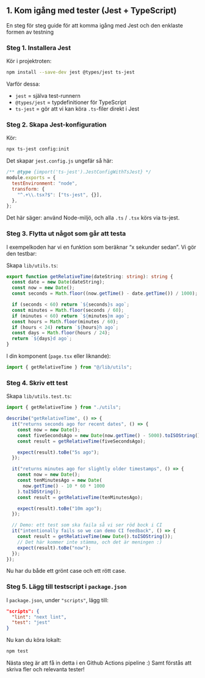 ## 1. Kom igång med tester (Jest + TypeScript)

En steg för steg guide för att komma igång med Jest och den enklaste formen av testning

### Steg 1. Installera Jest

Kör i projektroten:

```bash
npm install --save-dev jest @types/jest ts-jest
```

Varför dessa:

- `jest` = själva test-runnern
- `@types/jest` = typdefinitioner för TypeScript
- `ts-jest` = gör att vi kan köra `.ts`-filer direkt i Jest

### Steg 2. Skapa Jest-konfiguration

Kör:

```bash
npx ts-jest config:init
```

Det skapar `jest.config.js` ungefär så här:

```js
/** @type {import('ts-jest').JestConfigWithTsJest} */
module.exports = {
  testEnvironment: "node",
  transform: {
    "^.+\\.tsx?$": ["ts-jest", {}],
  },
};
```

Det här säger: använd Node-miljö, och alla `.ts` / `.tsx` körs via ts-jest.

### Steg 3. Flytta ut något som går att testa

I exempelkoden har vi en funktion som beräknar “x sekunder sedan”. Vi gör den testbar:

Skapa `lib/utils.ts`:

```ts
export function getRelativeTime(dateString: string): string {
  const date = new Date(dateString);
  const now = new Date();
  const seconds = Math.floor((now.getTime() - date.getTime()) / 1000);

  if (seconds < 60) return `${seconds}s ago`;
  const minutes = Math.floor(seconds / 60);
  if (minutes < 60) return `${minutes}m ago`;
  const hours = Math.floor(minutes / 60);
  if (hours < 24) return `${hours}h ago`;
  const days = Math.floor(hours / 24);
  return `${days}d ago`;
}
```

I din komponent (`page.tsx` eller liknande):

```ts
import { getRelativeTime } from "@/lib/utils";
```

### Steg 4. Skriv ett test

Skapa `lib/utils.test.ts`:

```ts
import { getRelativeTime } from "./utils";

describe("getRelativeTime", () => {
  it("returns seconds ago for recent dates", () => {
    const now = new Date();
    const fiveSecondsAgo = new Date(now.getTime() - 5000).toISOString();
    const result = getRelativeTime(fiveSecondsAgo);

    expect(result).toBe("5s ago");
  });

  it("returns minutes ago for slightly older timestamps", () => {
    const now = new Date();
    const tenMinutesAgo = new Date(
      now.getTime() - 10 * 60 * 1000
    ).toISOString();
    const result = getRelativeTime(tenMinutesAgo);

    expect(result).toBe("10m ago");
  });

  // Demo: ett test som ska faila så vi ser röd bock i CI
  it("intentionally fails so we can demo CI feedback", () => {
    const result = getRelativeTime(new Date().toISOString());
    // Det här kommer inte stämma, och det är meningen :)
    expect(result).toBe("now");
  });
});
```

Nu har du både ett grönt case och ett rött case.

### Steg 5. Lägg till testscript i `package.json`

I `package.json`, under `"scripts"`, lägg till:

```json
"scripts": {
  "lint": "next lint",
  "test": "jest"
}
```

Nu kan du köra lokalt:

```bash
npm test
```

Nästa steg är att få in detta i en Github Actions pipeline :)
Samt förstås att skriva fler och relevanta tester!
